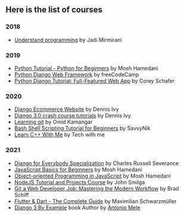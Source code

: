 ## Here is the list of courses
### 2018 
+ [Understand programming](https://youtube.com/playlist?list=PL-tKrPVkKKE1Y_o_h2w85dzVdoX5t7SI0) by Jadi Mirmirani
### 2019
+ [Python Tutorial - Python for Beginners](https://youtu.be/_uQrJ0TkZlc) by Mosh Hamedani
+ [Python Django Web Framework](https://youtu.be/F5mRW0jo-U4) by freeCodeCamp
+ [Python Django Tutorial: Full-Featured Web App](https://youtube.com/playlist?list=PL-osiE80TeTtoQCKZ03TU5fNfx2UY6U4p) by Corey Schafer
### 2020
+ [Django Ecommerce Website](https://youtube.com/playlist?list=PL-51WBLyFTg0omnamUjL1TCVov7yDTRng) by Dennis Ivy
+ [Django 3.0 crash course tutorials](https://youtube.com/playlist?list=PL-51WBLyFTg2vW-_6XBoUpE7vpmoR3ztO) by Dennis Ivy
+ [Learning git](https://youtube.com/playlist?list=PLJKoA-XT-wXd3WkfJ9tVOxuw0sj0EQ3Dt) by Omid Kamangar
+ [Bash Shell Scripting Tutorial for Beginners](https://youtube.com/playlist?list=PLKMOdY6Bhga5fmUcQQwhfL9thR_Yp1hZ7) by SavvyNik
+ [Learn C++ With Me](https://youtube.com/playlist?list=PLzMcBGfZo4-lmGC8VW0iu6qfMHjy7gLQ3) by Tech with me
### 2021
+ [Django for Everybody Specialization](https://www.coursera.org/specializations/django) by Charles Russell Severance
+ [JavaScript Basics for Beginners](https://www.udemy.com/course/javascript-basics-for-beginners/) by Mosh Hamedani
+ [Object-oriented Programming in JavaScript](https://www.udemy.com/course/javascript-object-oriented-programming/) by Mosh Hamedani
+ [NodeJS Tutorial and Projects Course](https://www.udemy.com/course/nodejs-tutorial-and-projects-course/) by John Smilga
+ [Git a Web Developer Job: Mastering the Modern Workflow](https://www.udemy.com/course/git-a-web-developer-job-mastering-the-modern-workflow/) by Brad Schiff
+ [Flutter & Dart - The Complete Guide](https://www.udemy.com/course/learn-flutter-dart-to-build-ios-android-apps/) by Maximilian Schwarzmüller
+ [Django 3 By Example](https://www.google.com/books/edition/Django_3_By_Example/y83aDwAAQBAJ?hl=en) book Author by [Antonio Mele](https://www.google.com/search?q=Antonio+Mele)